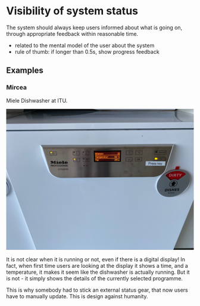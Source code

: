 # Visibility of system status

The system should always keep users informed about what is going on, through appropriate feedback within reasonable time.

- related to the mental model of the user about the system
- rule of thumb: if longer than 0.5s, show progress feedback


## Examples

### Mircea 
Miele Dishwasher at ITU. 

![](images/mircea-dishwasher-status.jpg)

It is not clear when it is running or not, even if there is a digital display! In fact, when first time users are looking at the display it shows a time, and a temperature, it makes it seem like the dishwasher is actually running. But it is not - it simply shows the details of the currently selected programme.

This is why somebody had to stick an external status gear, that now users have to manually update.  This is design against humanity. 